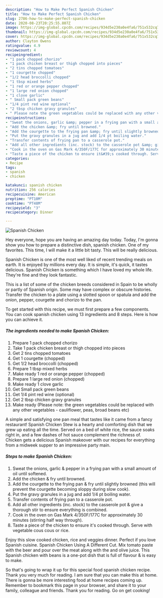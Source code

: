 ```yaml
---
description: "How to Make Perfect Spanish Chicken"
title: "How to Make Perfect Spanish Chicken"
slug: 2786-how-to-make-perfect-spanish-chicken
date: 2020-08-23T20:25:55.807Z
image: https://img-global.cpcdn.com/recipes/934d5e230a0e4fa6/751x532cq70/spanish-chicken-recipe-main-photo.jpg
thumbnail: https://img-global.cpcdn.com/recipes/934d5e230a0e4fa6/751x532cq70/spanish-chicken-recipe-main-photo.jpg
cover: https://img-global.cpcdn.com/recipes/934d5e230a0e4fa6/751x532cq70/spanish-chicken-recipe-main-photo.jpg
author: Clayton Owens
ratingvalue: 4.9
reviewcount: 4
recipeingredient:
- "1 pack chopped chorizo"
- "1 pack chicken breast or thigh chopped into pieces"
- "2 tins chopped tomatoes"
- "1 courgette chopped"
- "1/2 head broccolli chopped"
- "1 tbsp mixed herbs"
- "1 red or orange pepper chopped"
- "1 large red onion chopped"
- "1 clove garlic"
- " Small pack green beans"
- "1/4 pint red wine optional"
- "2 tbsp chicken gravy granules"
- " Please note the green vegetables could be replaced with any other vegetables  cauliflower peas broad beans etc"
recipeinstructions:
- "Sweat the onions, garlic &amp; pepper in a frying pan with a small amount of oil until softened."
- "Add the chicken &amp; fry until browned."
- "Add the courgette to the frying pan &amp; fry until slightly browned (this will prevent the courgette becoming sloppy during slow cook)."
- "Put the gravy granules in a jug and add 1/4 pt boiling water."
- "Transfer contents of frying pan to a casserole pot."
- "Add all other ingredients (inc. stock) to the casserole pot &amp; give a thorough stir to ensure everything is combined."
- "Cook in the oven on Gas Mark 4/350F/177C for approximately 30 minutes (stirring half way through)."
- "Taste a piece of the chicken to ensure it&#39;s cooked through. Serve with vegetable cous cous or rice."
categories:
- Recipe
tags:
- spanish
- chicken

katakunci: spanish chicken 
nutrition: 256 calories
recipecuisine: American
preptime: "PT10M"
cooktime: "PT48M"
recipeyield: "3"
recipecategory: Dinner

---
```



![Spanish Chicken](https://img-global.cpcdn.com/recipes/934d5e230a0e4fa6/751x532cq70/spanish-chicken-recipe-main-photo.jpg)

Hey everyone, hope you are having an amazing day today. Today, I'm gonna show you how to prepare a distinctive dish, spanish chicken. One of my favorites. This time, I will make it a little bit tasty. This will be really delicious.

Spanish Chicken is one of the most well liked of recent trending meals on earth. It is enjoyed by millions every day. It is simple, it's quick, it tastes delicious. Spanish Chicken is something which I have loved my whole life. They're fine and they look fantastic.

This is a list of some of the chicken breeds considered in Spain to be wholly or partly of Spanish origin. Some may have complex or obscure histories. Transfer the chicken to a plate using a slotted spoon or spatula and add the onion, pepper, courgette and chorizo to the pan.


To get started with this recipe, we must first prepare a few components. You can cook spanish chicken using 13 ingredients and 8 steps. Here is how you can achieve it.

<!--inarticleads1-->

##### The ingredients needed to make Spanish Chicken:

1. Prepare 1 pack chopped chorizo
1. Take 1 pack chicken breast or thigh chopped into pieces
1. Get 2 tins chopped tomatoes
1. Get 1 courgette (chopped)
1. Get 1/2 head broccolli (chopped)
1. Prepare 1 tbsp mixed herbs
1. Make ready 1 red or orange pepper (chopped)
1. Prepare 1 large red onion (chopped)
1. Make ready 1 clove garlic
1. Get  Small pack green beans
1. Get 1/4 pint red wine (optional)
1. Get 2 tbsp chicken gravy granules
1. Make ready  (Please note: the green vegetables could be replaced with any other vegetables - cauliflower, peas, broad beans etc)


A simple and satisfying one pan meal that tastes like it came from a fancy restaurant! Spanish Chicken Stew is a hearty and comforting dish that we grew up eating all the time. Served on a bed of white rice, the sauce soaks right in, and a few dashes of hot sauce complement the richness of. Chicken gets a delicious Spanish makeover with our recipes for everything from a midweek supper to an impressive party main. 

<!--inarticleads2-->

##### Steps to make Spanish Chicken:

1. Sweat the onions, garlic &amp; pepper in a frying pan with a small amount of oil until softened.
1. Add the chicken &amp; fry until browned.
1. Add the courgette to the frying pan &amp; fry until slightly browned (this will prevent the courgette becoming sloppy during slow cook).
1. Put the gravy granules in a jug and add 1/4 pt boiling water.
1. Transfer contents of frying pan to a casserole pot.
1. Add all other ingredients (inc. stock) to the casserole pot &amp; give a thorough stir to ensure everything is combined.
1. Cook in the oven on Gas Mark 4/350F/177C for approximately 30 minutes (stirring half way through).
1. Taste a piece of the chicken to ensure it&#39;s cooked through. Serve with vegetable cous cous or rice.


Enjoy this slow cooked chicken, rice and veggies dinner. Perfect if you love Spanish cuisine. Spanish Chicken Using A Different Cut. Mix tomato paste with the beer and pour over the meat along with the and olive juice. This Spanish chicken with beans is a one-pot dish that is full of flavour &amp; is easy to make. 

So that's going to wrap it up for this special food spanish chicken recipe. Thank you very much for reading. I am sure that you can make this at home. There is gonna be more interesting food at home recipes coming up. Remember to bookmark this page in your browser, and share it to your family, colleague and friends. Thank you for reading. Go on get cooking!
